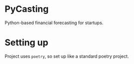 # PyCasting

Python-based financial forecasting for startups.

# Setting up

Project uses `poetry`, so set up like a standard poetry project.